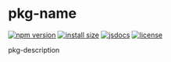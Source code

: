 # pkg-name

[![npm version][npm-version-badge]][npm-version-href]
[![install size][install-size-badge]][install-size-href]
[![jsdocs][jsdocs-badge]][jsdocs-href]
[![license][license-badge]][license-href]

pkg-description

<!-- Badge -->
[npm-version-badge]: https://img.shields.io/npm/v/pkg-name?style=flat&color=ddd&labelColor=444
[npm-version-href]: https://www.npmjs.com/package/pkg-name
[install-size-badge]: https://img.shields.io/badge/dynamic/json?url=https://packagephobia.com/v2/api.json?p=pkg-name&query=$.install.pretty&label=install%20size&style=flat&color=ddd&labelColor=444
[install-size-href]: https://bundlephobia.com/result?p=pkg-name
[jsdocs-badge]: https://img.shields.io/badge/jsDocs-reference-ddd?style=flat&color=ddd&labelColor=444
[jsdocs-href]: https://www.jsdocs.io/package/pkg-name
[license-badge]: https://img.shields.io/github/license/Lu-Jiejie/pkg-name?style=flat&color=ddd&labelColor=444
[license-href]: https://github.com/Lu-Jiejie/pkg-name/blob/main/LICENSE
